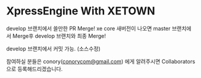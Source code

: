 XpressEngine With XETOWN
============
develop 브랜치에서 쓸만한 PR Merge!
xe core 새버전이 나오면 master 브랜치에서 Merge후 develop 브랜치와 최종 Merge!

develop 브랜치에서 커밋 가능. (소스수정)

참여하실 분들은 conory(conorycom@gmail.com) 에게 알려주시면 Collaborators 으로 등록해드리겠습니다.
